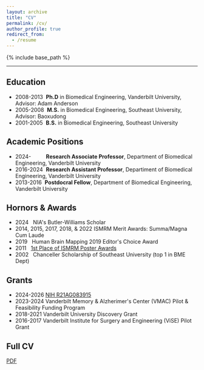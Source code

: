 ```yaml
---
layout: archive
title: "CV"
permalink: /cv/
author_profile: true
redirect_from:
  - /resume
---
```


{% include base_path %}

--------------------------------------------------
## Education
* 2008-2013&nbsp; **Ph.D** in Biomedical Engineering, Vanderbilt University, Advisor: Adam Anderson
* 2005-2008&nbsp;   **M.S.** in Biomedical Engineering, Southeast University, Advisor: Baoxudong
* 2001-2005&nbsp;   **B.S.** in Biomedical Engineering, Southeast University

## Academic Positions
* 2024-&nbsp;&nbsp;&nbsp;&nbsp;&nbsp;&nbsp;&nbsp;&nbsp;&nbsp; **Research Associate Professor**, Department of Biomedical Engineering, Vanderbilt University 
* 2016-2024&nbsp; **Research Assistant Professor**, Departiment of Biomedical Engineering, Vanderbilt University
* 2013-2016&nbsp; **Postdocral Fellow**, Department of Biomedical Engineering, Vanderbilt University

## Hornors & Awards
* 2024&nbsp;&nbsp; NIA's Butler-Williams Scholar
* 2014, 2015, 2017, 2018, & 2022 ISMRM Merit Awards: Summa/Magna Cum Laude 
* 2019&nbsp;&nbsp; Human Brain Mapping 2019 Editor's Choice Award
* 2011&nbsp;&nbsp; [1st Place of ISMRM Poster Awards](https://www.ismrm.org/11/poster_awards.htm) 
* 2002&nbsp;&nbsp; Chanceller Scholarship of Southeast University (top 1 in BME Dept) 

## Grants
* 2024-2026 [NIH R21AG083915](https://reporter.nih.gov/search/VHlAe3M0skKQ-kEMfqhWqg/project-details/10884723) 
* 2023-2024 Vanderbilt Memory & Alzherimer's Center (VMAC) Pilot & Feasibility Funding Program
* 2018-2021 Vanderbilt University Discovery Grant
* 2016-2017 Vanderbilt Institute for Surgery and Engineering (ViSE) Pilot Grant

## Full CV 
[PDF](/Lab/files/00_CV_YuruiGao_github.pdf)

<!--
## Selective Publications
  <ul>{% for post in site.publications reversed %}
    {% include archive-single-cv.html %}
  {% endfor %}</ul>

## Teaching
  <ul>{% for post in site.teaching reversed %}
    {% include archive-single-cv.html %}
  {% endfor %}</ul>
-->
